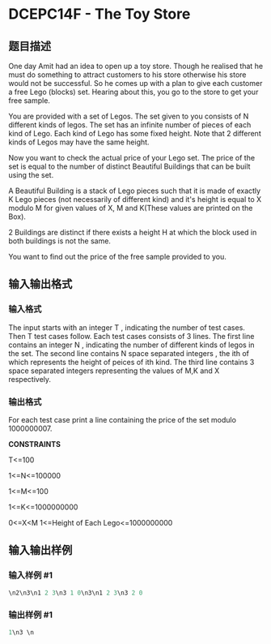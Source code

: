# DCEPC14F - The Toy Store

## 题目描述

One day Amit had an idea to open up a toy store. Though he realised that he must do something to attract customers to his store otherwise his store would not be successful. So he comes up with a plan to give each customer a free Lego (blocks) set. Hearing about this, you go to the store to get your free sample.

You are provided with a set of Legos. The set given to you consists of N different kinds of legos. The set has an infinite number of pieces of each kind of Lego. Each kind of Lego has some fixed height. Note that 2 different kinds of Legos may have the same height.

Now you want to check the actual price of your Lego set. The price of the set is equal to the number of distinct Beautiful Buildings that can be built using the set.

A Beautiful Building is a stack of Lego pieces such that it is made of exactly K Lego pieces (not necessarily of different kind) and it's height is equal to X modulo M for given values of X, M and K(These values are printed on the Box).

2 Buildings are distinct if there exists a height H at which the block used in both buildings is not the same.

You want to find out the price of the free sample provided to you.

## 输入输出格式

### 输入格式

The input starts with an integer T , indicating the number of test cases. Then T test cases follow. Each test cases consists of 3 lines. The first line contains an integer N , indicating the number of different kinds of legos in the set. The second line contains N space separated integers , the ith of which represents the height of peices of ith kind. The third line contains 3 space separated integers representing the values of M,K and X respectively.

### 输出格式

For each test case print a line containing the price of the set modulo 1000000007.

**CONSTRAINTS**

T<=100

1<=N<=100000

1<=M<=100

1<=K<=1000000000

0<=X<M 1<=Height of Each Lego<=1000000000

## 输入输出样例

### 输入样例 #1

```cpp
\n2\n3\n1 2 3\n3 1 0\n3\n1 2 3\n3 2 0
```


### 输出样例 #1

```cpp
1\n3 \n
```


